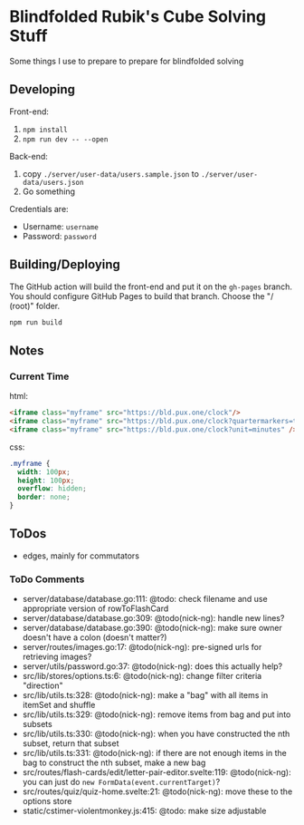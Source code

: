 # Blindfolded Rubik's Cube Solving Stuff

Some things I use to prepare to prepare for blindfolded solving

## Developing

Front-end:

1. `npm install`
2. `npm run dev -- --open`

Back-end:

1. copy `./server/user-data/users.sample.json` to `./server/user-data/users.json`
2. Go something

Credentials are:
- Username: `username`
- Password: `password`

## Building/Deploying

The GitHub action will build the front-end and put it on the `gh-pages` branch. You should configure GitHub Pages to build that branch. Choose the "/ (root)" folder.

```bash
npm run build
```

## Notes

### Current Time

html:
```html
<iframe class="myframe" src="https://bld.pux.one/clock"/>
<iframe class="myframe" src="https://bld.pux.one/clock?quartermarkers=true"/>
<iframe class="myframe" src="https://bld.pux.one/clock?unit=minutes" />
```

css:
```css
.myframe {
  width: 100px;
  height: 100px;
  overflow: hidden;
  border: none;
}
```

## ToDos

- edges, mainly for commutators

### ToDo Comments

- server/database/database.go:111: @todo: check filename and use appropriate version of rowToFlashCard
- server/database/database.go:309: @todo(nick-ng): handle new lines?
- server/database/database.go:390: @todo(nick-ng): make sure owner doesn't have a colon (doesn't matter?)
- server/routes/images.go:17: @todo(nick-ng): pre-signed urls for retrieving images?
- server/utils/password.go:37: @todo(nick-ng): does this actually help?
- src/lib/stores/options.ts:6: @todo(nick-ng): change filter criteria "direction"
- src/lib/utils.ts:328: @todo(nick-ng): make a "bag" with all items in itemSet and shuffle
- src/lib/utils.ts:329: @todo(nick-ng): remove items from bag and put into subsets
- src/lib/utils.ts:330: @todo(nick-ng): when you have constructed the nth subset, return that subset
- src/lib/utils.ts:331: @todo(nick-ng): if there are not enough items in the bag to construct the nth subset, make a new bag
- src/routes/flash-cards/edit/letter-pair-editor.svelte:119: @todo(nick-ng): you can just do `new FormData(event.currentTarget)`?
- src/routes/quiz/quiz-home.svelte:21: @todo(nick-ng): move these to the options store
- static/cstimer-violentmonkey.js:415: @todo: make size adjustable
